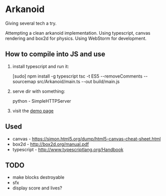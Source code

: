 # Arkanoid

Giving several tech a try.

Attempting a clean arkanoid implementation.
Using typescript, canvas rendering and box2d for physics.
Using WebStorm for development.



## How to compile into JS and use

1. install typescript and run it:

    [sudo] npm install -g typescript
    tsc -t ES5 --removeComments --sourcemap src/Arkanoid/main.ts --out build/main.js

2. serve dir with something:

    python - SimpleHTTPServer

3. visit the [demo page](http://127.0.01:8000/demo.html)



## Used

* canvas - <https://simon.html5.org/dump/html5-canvas-cheat-sheet.html>
* box2d - <http://box2d.org/manual.pdf>
* typescript - <http://www.typescriptlang.org/Handbook>



## TODO

* make blocks destroyable
* sfx
* display score and lives?
